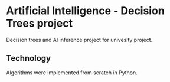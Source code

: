 # Artificial Intelligence - Decision Trees project

Decision trees and AI inference project for univesity project.

## Technology

Algorithms were implemented from scratch in Python.
